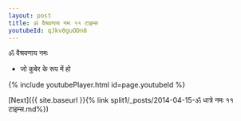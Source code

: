 ```yaml
---
layout: post
title: ॐ वैश्रवणाय नमः ११ टाइम्स
youtubeId: qJkv0guODn8
---
```

 
 
 ॐ वैश्रवणाय नमः  
 
 -  जो कुबेर के रूप में हो 
 
  
 
  
 
 
 
 
 
 


{% include youtubePlayer.html id=page.youtubeId %}
 
[Next]({{ site.baseurl }}{% link  split1/_posts/2014-04-15-ॐ धात्रे नमः ११ टाइम्स.md%})
 
